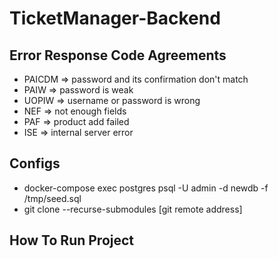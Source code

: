 # TicketManager-Backend

## Error Response Code Agreements

+ PAICDM => password and its confirmation don't match
+ PAIW => password is weak
+ UOPIW => username or password is wrong
+ NEF => not enough fields
+ PAF => product add failed
+ ISE => internal server error

## Configs

+ docker-compose exec postgres psql -U admin -d newdb -f /tmp/seed.sql
+ git clone --recurse-submodules [git remote address]

## How To Run Project
